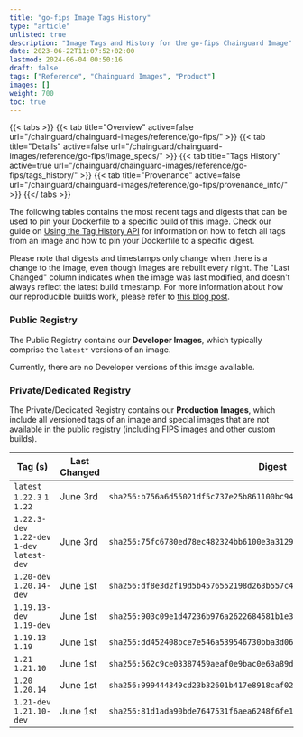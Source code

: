 ```yaml
---
title: "go-fips Image Tags History"
type: "article"
unlisted: true
description: "Image Tags and History for the go-fips Chainguard Image"
date: 2023-06-22T11:07:52+02:00
lastmod: 2024-06-04 00:50:16
draft: false
tags: ["Reference", "Chainguard Images", "Product"]
images: []
weight: 700
toc: true
---
```


{{< tabs >}}
{{< tab title="Overview" active=false url="/chainguard/chainguard-images/reference/go-fips/" >}}
{{< tab title="Details" active=false url="/chainguard/chainguard-images/reference/go-fips/image_specs/" >}}
{{< tab title="Tags History" active=true url="/chainguard/chainguard-images/reference/go-fips/tags_history/" >}}
{{< tab title="Provenance" active=false url="/chainguard/chainguard-images/reference/go-fips/provenance_info/" >}}
{{</ tabs >}}

The following tables contains the most recent tags and digests that can be used to pin your Dockerfile to a specific build of this image. Check our guide on [Using the Tag History API](/chainguard/chainguard-images/using-the-tag-history-api/) for information on how to fetch all tags from an image and how to pin your Dockerfile to a specific digest.

Please note that digests and timestamps only change when there is a change to the image, even though images are rebuilt every night. The "Last Changed" column indicates when the image was last modified, and doesn't always reflect the latest build timestamp. For more information about how our reproducible builds work, please refer to [this blog post](https://www.chainguard.dev/unchained/reproducing-chainguards-reproducible-image-builds).

### Public Registry
The Public Registry contains our **Developer Images**, which typically comprise the `latest*` versions of an image.

Currently, there are no Developer versions of this image available.

### Private/Dedicated Registry
The Private/Dedicated Registry contains our **Production Images**, which include all versioned tags of an image and special images that are not available in the public registry (including FIPS images and other custom builds).

| Tag (s)                                       | Last Changed | Digest                                                                    |
|-----------------------------------------------|--------------|---------------------------------------------------------------------------|
|  `latest` `1.22.3` `1` `1.22`                 | June 3rd     | `sha256:b756a6d55021df5c737e25b861100bc943a14f390681475dd131534bf7670689` |
|  `1.22.3-dev` `1.22-dev` `1-dev` `latest-dev` | June 3rd     | `sha256:75fc6780ed78ec482324bb6100e3a3129ce82b059f9e7ce9488cbb2648c693c0` |
|  `1.20-dev` `1.20.14-dev`                     | June 1st     | `sha256:df8e3d2f19d5b4576552198d263b557c43fac2bbe33a28ce9bd2faa99eb6dfd2` |
|  `1.19.13-dev` `1.19-dev`                     | June 1st     | `sha256:903c09e1d47236b976a2622684581b1e344d3b173c5a85038af9af32d1f98a3e` |
|  `1.19.13` `1.19`                             | June 1st     | `sha256:dd452408bce7e546a539546730bba3d060b28125737534e28707802bbc1a2059` |
|  `1.21` `1.21.10`                             | June 1st     | `sha256:562c9ce03387459aeaf0e9bac0e63a89d83fc55ca8dd4d4cae3951b91f7dedf7` |
|  `1.20` `1.20.14`                             | June 1st     | `sha256:999444349cd23b32601b417e8918caf0297e61afa3f42ab6b3c4086002af5672` |
|  `1.21-dev` `1.21.10-dev`                     | June 1st     | `sha256:81d1ada90bde7647531f6aea6248f6fe1c7af8d555ad8d4423f96a33a2ccb974` |

